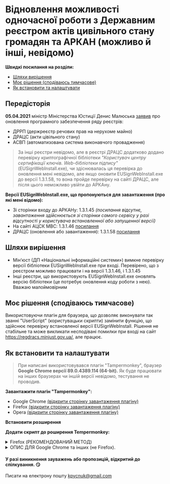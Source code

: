 # Відновлення можливості одночасної роботи з Державним реєстром актів цивільного стану громадян та АРКАН (можливо й інші, невідомо)


**Швидкі посилання на розділи:**
* [Шляхи вирішення](#шляхи-вирішення)
* [Моє рішення (сподіваюсь тимчасове)](#моє-рішення-сподіваюсь-тимчасове)
* [Як встановити та налаштувати](#як-встановити-та-налаштувати)


## Передісторія
**05.04.2021** міністр Міністерства Юстиції Денис Малюська [заявив](https://sud.ua/ru/news/ukraine/197994-maye-litati-onovili-platformu-na-yakiy-pratsyuyut-reyestri-minyustu) про оновлення програмного забезпечення ряду реєстрів:
* ДРРП (держреєстр речових прав на нерухоме майно)
* ДРАЦС (акти цівільного стану)
* АСВП (автоматизована система виконавчого провадження)

>За інші реєстри невідомо, але в реєстрі ДРАЦС додатково додано перевірку криптографічної бібліотеки
*"Користувач центру сертифікації ключів. Web-бібліотеки підпису"* (EUSignWebInstall.exe), чи здіснювалась ця перевірка до оновлення мені невідомо, але якщо оновити EUSignWebInstall.exe до версії 1.3.1.58, то вона пройде перевірку на сайті ДРАЦС, але після цього неможливо увійти до АРКАну.

**Версії EUSignWebInstall.exe, що пропонуються для завантаження (про які мені відомо):**
* Зі сторінки входу до АРКАНу: 1.3.1.45 *(посилання відсутнє, завантаження здійснюється зі сторінки самого сервісу у разі відсутності у користувача встановленної або запущенної версії)*
* На сайті АЦСК МВС: 1.3.1.46  [посилання](https://ca.mvs.gov.ua/download/install/EUSignWebInstall.exe)
* ДРАЦС (оновлення або завантаження): 1.3.1.58 [посилання](https://iit.com.ua/download/productfiles/EUSignWebInstall.exe)


## Шляхи вирішення
* Мін‘юст (ДП «Національні інформаційні системи») вимкне перевірку версії бібліотеки EUSignWebInstall.exe при вході. Перевірено, що з реєстром можливо працювати і на версії 1.3.1.46, і 1.3.1.45
* Інші реєстри, що використовують EUSignWebInstall.exe оновлять версію бібліотеки (це потребує оновлення коду роботи з нею). Вважаю малоймовірним


## Моє рішення (сподіваюсь тимчасове)
Використовуючи плагін для браузера, що дозволяє виконувати так званні "UserScript" (користувацьки скрипти) замінити функцію, що здійснює перевірку встановленої версії EUSignWebInstall.
Рішення не стабільне та може викликати несподівані помилки при вході на сайт https://regdracs.minjust.gov.ua/, але працює.


## Як встановити та налаштувати
>При написані використовувався плагін "Tampermonkey", браузер **Google Chrome версії 89.0.4389.114 (64-bit).**
Як буде працювати на інших браузерах чи іншій версії невідомо, тестування не проводив.


**Завантажити плагін "Tampermonkey":**
* Google Chrome [(відкрити сторінку завантаження плагіну)](https://chrome.google.com/webstore/detail/tampermonkey/dhdgffkkebhmkfjojejmpbldmpobfkfo)
* Firefox [(відкрити сторінку завантаження плагіну)](https://addons.mozilla.org/ru/firefox/addon/tampermonkey/)
* Opera [(відкрити сторінку завантаження плагіну)](https://addons.opera.com/ru/extensions/details/tampermonkey-beta/)

**Встановити розширення**

**Додати скрипт до роширення Tempermonkey:**

<details>
<summary>Firefox (РЕКОМЕНДОВАНИЙ МЕТОД)</summary>

**!! рекомендований метод, забезпечує стабільну роботу з використанням мого рішення**
> Для того, щоб повторно не робити скрішоти по налаштуванню в Firefox, продублю з Google Chrome

> Версії Firefox на яких перевірено: **Firefox 86.0(64-bit) та 87.0(64-bit) **

1. **У разі наявності в системі вже встановленого EUSignWebInstall, що пропонує ДРАЦС, видалити та встановити той, з яким працювали до цього (АРКАН, МВС, інший)**

1. **Відкрити емблему плагінів та натиснути на іконку плагіну Tempermonkey**<br />
   ![](images/1.jpg)
    <br />

1. **З випадаючого меню обрати "Dashboard"**<br />
   ![](images/2.jpg)
    <br />

1. **У правій частині натиснути на плюс (+)**<br />
   ![](images/3.jpg)
    <br />

1. **Повністю замінити текст скрипту на скопійований за** [**посиланням**](https://raw.githubusercontent.com/kpycnuk/regdracs/main/regdracs_FIREFOX_only.js) *(для відкриття у новій вкладці зажміть Ctrl+клік мишкою)*<br />
   <img src="images/4.jpg" alt="" style="max-width:100%;" width="500px">
    <br />

1. **В меню натиснути на "File" та з випадаючого меню обрати "Save"**<br />
   ![](images/5.jpg)
    <br />

1. **Закрити сторінку та спробувати перейти на сайт ДРАЦС**<br />

</details>

<details>
<summary>ОПИС ДЛЯ Google Chrome та інших (не Firefox).</summary>

**!! Працює не стабільно, рекомендую використовувати Firefox**

**UPD 07.04.2021:** 07.04.2021 неможлива нормальна робота, бо при вході (після авторизації) додана ще одна перевірка наявності конкретної версії. При цьму якщо дозволити саме цій версії скрипта виконуватись на сайті, то виникаюсть проблеми із запитами


> Процес додавання скрипта зробив на прикладі браузера Google Chrome версії 89:

1. **У разі наявності в системі вже встановленого EUSignWebInstall, що пропонує ДРАЦС, видалити та встановити той, з яким працювали до цього (АРКАН, МВС, інший)**

1. **Відкрити емблему плагінів та натиснути на іконку плагіну Tempermonkey**<br />
   ![](images/1.jpg)
    <br />

1. **З випадаючого меню обрати "Dashboard"**<br />
   ![](images/2.jpg)
    <br />

1. **У правій частині натиснути на плюс (+)**<br />
   ![](images/3.jpg)
    <br />

1. **Повністю замінити текст скрипту на скопійований за** [**посиланням**](https://raw.githubusercontent.com/kpycnuk/regdracs/main/regdracs_TM.js) *(для відкриття у новій вкладці зажміть Ctrl+клік мишкою)*<br />
   <img src="images/4.jpg" alt="" style="max-width:100%;" width="500px">
    <br />

1. **В меню натиснути на "File" та з випадаючого меню обрати "Save"**<br />
   ![](images/5.jpg)
    <br />

1. **Закрити сторінку та спробувати перейти на сайт ДРАЦС**<br />
</details>



#### У разі виникнення зауважень або пропозицій, відкритий до спілкування. :smirk:
Писати на електрону пошту kpycnuk@gmail.com
